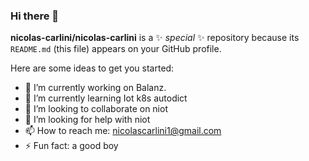 ### Hi there 👋

**nicolas-carlini/nicolas-carlini** is a ✨ _special_ ✨ repository because its `README.md` (this file) appears on your GitHub profile.

Here are some ideas to get you started:

- 🔭 I’m currently working on Balanz.
- 🌱 I’m currently learning Iot k8s autodict
- 👯 I’m looking to collaborate on niot
- 🤔 I’m looking for help with niot
- 📫 How to reach me: nicolascarlini1@gmail.com
- ⚡ Fun fact: a good boy
